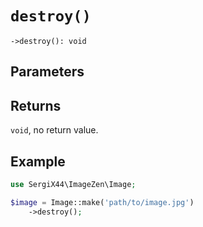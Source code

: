 # `destroy()`

```
->destroy(): void
```
## Parameters



## Returns

`void`, no return value.

## Example

```php
use SergiX44\ImageZen\Image;

$image = Image::make('path/to/image.jpg')
    ->destroy();

```
